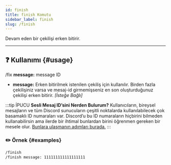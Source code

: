```yaml
---
id: finish
title: finish Komutu
sidebar_label: finish
slug: /finish
---
```

Devam eden bir çekilişi erken bitirir.

---

## ❓ Kullanımı {#usage}

/fix **message:** message ID

- **message:** Erken bitirilmek istenilen çekiliş için kullanılır. Birden fazla çekilişiniz varsa ve mesaj-id 
  girmemişseniz en son oluşturduğunuz çekilişi erken bitirir. *[İsteğe Bağlı]*

:::tip İPUCU
**Sesli Mesaj ID’sini Nerden Bulurum?** Kullanıcıların, bireysel mesajların ve tüm Discord sunucuların çeşitli
noktalarda kullanılabilecek çok basamaklı ID numaraları var. Discord’u bu ID numaraların hiçbirini bilmeden
kullanabilirsin ama ilerde bir ihtimal bunlardan birini öğrenmen gereken bir mesele
olur. [Bunlara ulaşmanın adımları burada.](https://support.discord.com/hc/tr/articles/206346498-Kullan%C4%B1c%C4%B1-Sunucu-Mesaj-ID-sini-Nerden-Bulurum-)
:::

### ✏️ Örnek {#examples}

```markdown
/finish
/finish message: 111111111111111111
```